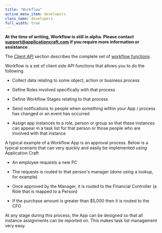 ```yaml
---
title: "Workflow"
active_menu_item: developers
class_name: developers
full_width: true
---
```



**At the time of writing, Workflow is still in alpha. Please contact [support@applicationcraft.com](mailto:support@applicationcraft.com) if you require more information or assistance** .

The [Client API](/developers/user-guide/scripting-apis/client-api/) section describes the complete set of [workflow functions](/developers/user-guide/scripting-apis/client-api/workflow-functions/) .

Workflow is a set of client side API functions that allows you to do the following

 - Collect data relating to some object, action or business process

 - Define Roles involved specifically with that process

 - Define Workflow Stages relating to that process

 - Send notifications to people when something within your App / process has changed or an event has occurred

 - Assign app instances to a role, person or group so that these instances can appear in a task list for that person or those people who are involved with that instance

A typical example of a Workflow App is an approval process. Below is a typical scenario that can very quickly and easily be implemented using Application Craft

 - An employee requests a new PC

 - The requests is routed to that person's manager (done using a lookup, for example)

 - Once approved by the Manager, it is routed to the Financial Controller (a Role that is mapped to a Person)

 - If the purchase amount is greater than \$5,000 then it is routed to the CFO

At any stage during this process, the App can be designed so that all instance assignments can be reported on. This makes task list management very easy.

